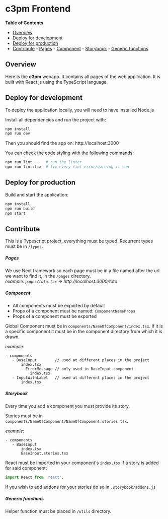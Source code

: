 # c3pm Frontend

<!-- START doctoc generated TOC please keep comment here to allow auto update -->
<!-- DON'T EDIT THIS SECTION, INSTEAD RE-RUN doctoc TO UPDATE -->
**Table of Contents**

- [Overview](#overview)
- [Deploy for development](#deploy-for-development)
- [Deploy for production](#deploy-for-production)
- [Contribute](#contribute)
      - [Pages](#pages)
      - [Component](#component)
      - [Storybook](#storybook)
      - [Generic functions](#generic-functions)

<!-- END doctoc generated TOC please keep comment here to allow auto update -->

## Overview

Here is the **c3pm** webapp. It contains all pages of the web application.
It is built with React.js using the TypeScript language.


## Deploy for development

To deploy the application locally, you will need to have installed
Node.js

Install all dependencies and run the project with:
```bash
npm install
npm run dev
```
Then you should find the app on: http://localhost:3000

You can check the code styling with the following commands:
```bash
npm run lint      # run the linter
npm run lint:fix  # fix every lint error/warning it can
```


## Deploy for production

Build and start the application:
```bash
npm install
npm run build
npm start
```


## Contribute

This is a Typescript project, everything must be typed. Recurrent types must be in `/types`.

##### Pages
We use Next framework so each page must be in a file named after the url we want
to find it, in the `/pages` directory.
<br/> _example: `pages/toto.tsx` -> http://localhost:3000/toto_

##### Component
- All components must be exported by default
- Props of a component must be named: `ComponentNameProps`
- Props of a component must be exported


Global Component must be in `components/NameOfComponent/index.tsx`. If it is a specific component 
it must be in the component directory from which it is drawn.
 
 _example:_ 
 ```
- components
    - BaseInput        // used at different places in the project
        index.tsx
        - ErrorMessage // only used in BaseInput component
            index.tsx
    - InputWithLabel   // used at different places in the project
        index.tsx 
 ```

##### Storybook
Every time you add a component you must provide its story.

Stories must be in `components/NameOfComponent/NameOfComponent.stories.tsx`.  

 _example:_ 
 ```
- components
    - BaseInput
        index.tsx
        BaseInput.stories.tsx
 ```

React must be imported in your component's `index.tsx` if a story is added for said component:
```typescript
import React from 'react';
```

If you wish to add addons for your stories do so in `.storybook/addons.js`

##### Generic functions
Helper function must be placed in `/utils` directory.
